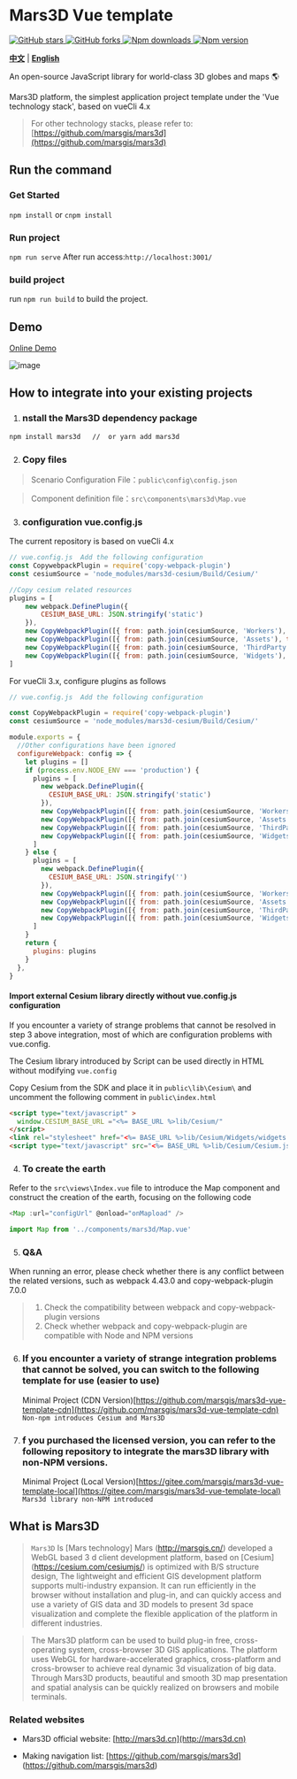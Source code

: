 # Mars3D Vue template
 
<p>
<a target="_black" href="https://github.com/marsgis/mars3d">
<img alt="GitHub stars" src="https://img.shields.io/github/stars/marsgis/mars3d?style=flat&logo=github">
</a>
<a target="_black" href="https://github.com/marsgis/mars3d">
<img alt="GitHub forks" src="https://img.shields.io/github/forks/marsgis/mars3d?style=flat&logo=github">
</a>
<a target="_black" href="https://www.npmjs.com/package/mars3d">
<img alt="Npm downloads" src="https://img.shields.io/npm/dt/mars3d?style=flat&logo=npm">
</a>
<a target="_black" href="https://www.npmjs.com/package/mars3d">
<img alt="Npm version" src="https://img.shields.io/npm/v/mars3d.svg?style=flat&logo=npm&label=version"/>
</a>
</p>

[**中文**](./README.md) | [**English**](./README_EN.md)

An open-source JavaScript library for world-class 3D globes and maps 🌎

Mars3D platform, the simplest application project template under the 'Vue technology stack', based on vueCli 4.x
    
 > For other technology stacks, please refer to: [https://github.com/marsgis/mars3d](https://github.com/marsgis/mars3d)


## Run the command
 
###  Get Started
 `npm install` or `cnpm install`
 
### Run project
 `npm run serve`  After run access:`http://localhost:3001/` 

### build project
 run `npm run build` to build the project. 

## Demo 
 [Online Demo](http://mars3d.cn/project/vue-template/)  

 ![image](http://mars3d.cn/project/vue-template/screenshot.jpg)
 

  
## How to integrate into your existing projects
1. ### nstall the Mars3D dependency package
```bash
npm install mars3d   //  or yarn add mars3d
```

2. ### Copy files
 > Scenario Configuration File：`public\config\config.json`

 > Component definition file：`src\components\mars3d\Map.vue`


3. ### configuration vue.config.js 

The current repository is based on vueCli 4.x 
```js
// vue.config.js  Add the following configuration
const CopywebpackPlugin = require('copy-webpack-plugin') 
const cesiumSource = 'node_modules/mars3d-cesium/Build/Cesium/'

//Copy cesium related resources
plugins = [
    new webpack.DefinePlugin({
        CESIUM_BASE_URL: JSON.stringify('static')
    }),
    new CopyWebpackPlugin([{ from: path.join(cesiumSource, 'Workers'), to: 'static/Workers' }]),
    new CopyWebpackPlugin([{ from: path.join(cesiumSource, 'Assets'), to: 'static/Assets' }]),
    new CopyWebpackPlugin([{ from: path.join(cesiumSource, 'ThirdParty'), to: 'static/ThirdParty' }]),
    new CopyWebpackPlugin([{ from: path.join(cesiumSource, 'Widgets'), to: 'static/Widgets' }])
]
```
For vueCli 3.x, configure plugins as follows

```js
// vue.config.js  Add the following configuration

const CopyWebpackPlugin = require('copy-webpack-plugin') 
const cesiumSource = 'node_modules/mars3d-cesium/Build/Cesium/'

module.exports = {
  //Other configurations have been ignored
  configureWebpack: config => {
    let plugins = []
    if (process.env.NODE_ENV === 'production') {
      plugins = [
        new webpack.DefinePlugin({
          CESIUM_BASE_URL: JSON.stringify('static')
        }),
        new CopyWebpackPlugin([{ from: path.join(cesiumSource, 'Workers'), to: 'static/Workers' }]),
        new CopyWebpackPlugin([{ from: path.join(cesiumSource, 'Assets'), to: 'static/Assets' }]),
        new CopyWebpackPlugin([{ from: path.join(cesiumSource, 'ThirdParty'), to: 'static/ThirdParty' }]),
        new CopyWebpackPlugin([{ from: path.join(cesiumSource, 'Widgets'), to: 'static/Widgets' }])
      ]
    } else {
      plugins = [
        new webpack.DefinePlugin({
          CESIUM_BASE_URL: JSON.stringify('')
        }),
        new CopyWebpackPlugin([{ from: path.join(cesiumSource, 'Workers'), to: 'Workers' }]),
        new CopyWebpackPlugin([{ from: path.join(cesiumSource, 'Assets'), to: 'Assets' }]),
        new CopyWebpackPlugin([{ from: path.join(cesiumSource, 'ThirdParty'), to: 'ThirdParty' }]),
        new CopyWebpackPlugin([{ from: path.join(cesiumSource, 'Widgets'), to: 'Widgets' }])
      ]
    }
    return {
      plugins: plugins
    }
  },
}
```

#### Import external Cesium library directly without vue.config.js configuration
If you encounter a variety of strange problems that cannot be resolved in step 3 above integration, most of which are configuration problems with vue.config.

The Cesium library introduced by Script can be used directly in HTML without modifying `vue.config`

Copy Cesium from the SDK and place it in `public\lib\Cesium\` and uncomment the following comment in `public\index.html`
```html
<script type="text/javascript" >
  window.CESIUM_BASE_URL ="<%= BASE_URL %>lib/Cesium/"
</script>
<link rel="stylesheet" href="<%= BASE_URL %>lib/Cesium/Widgets/widgets.css">
<script type="text/javascript" src="<%= BASE_URL %>lib/Cesium/Cesium.js"></script>
```




4. ### To create the earth 
Refer to the   `src\views\Index.vue` file to introduce the Map component and construct the creation of the earth, focusing on the following code

```js
<Map :url="configUrl" @onload="onMapload" />

import Map from '../components/mars3d/Map.vue'
```
5. ### Q&A
When running an error, please check whether there is any conflict between the related versions, such as webpack 4.43.0 and copy-webpack-plugin 7.0.0

  >1. Check the compatibility between webpack and copy-webpack-plugin versions
  >2. Check whether webpack and copy-webpack-plugin are compatible with Node and NPM versions


6. ### If you encounter a variety of strange integration problems that cannot be solved, you can switch to the following template for use (easier to use)
   Minimal Project (CDN Version)[https://github.com/marsgis/mars3d-vue-template-cdn](https://github.com/marsgis/mars3d-vue-template-cdn)    `Non-npm introduces Cesium and Mars3D`


7. ### f you purchased the licensed version, you can refer to the following repository to integrate the mars3D library with non-NPM versions.
   Minimal Project (Local Version)[https://gitee.com/marsgis/mars3d-vue-template-local](https://gitee.com/marsgis/mars3d-vue-template-local)    `Mars3d library non-NPM introduced`



## What is Mars3D
>  `Mars3D` Is [Mars technology] Mars (http://marsgis.cn/) developed a WebGL based 3 d client development platform, based on [Cesium] (https://cesium.com/cesiumjs/) is optimized with B/S structure design, The lightweight and efficient GIS development platform supports multi-industry expansion. It can run efficiently in the browser without installation and plug-in, and can quickly access and use a variety of GIS data and 3D models to present 3d space visualization and complete the flexible application of the platform in different industries.

 > The Mars3D platform can be used to build plug-in free, cross-operating system, cross-browser 3D GIS applications. The platform uses WebGL for hardware-accelerated graphics, cross-platform and cross-browser to achieve real dynamic 3d visualization of big data. Through Mars3D products, beautiful and smooth 3D map presentation and spatial analysis can be quickly realized on browsers and mobile terminals.

### Related websites
- Mars3D official website: [http://mars3d.cn](http://mars3d.cn)

- Making navigation list: [https://github.com/marsgis/mars3d] (https://github.com/marsgis/mars3d)
 
